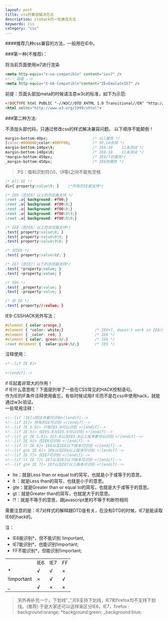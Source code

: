 ```yaml
---
layout: post
title: css的兼容解决方法
description: cssHack的一些兼容方法
keywords: css
category: "css"
---
```


####推荐几种css兼容的方法，一般用在IE中。

###第一种(不推荐)：

将当前页面使用ie7进行渲染 

```html
<meta http-equiv="x-ua-compatible" content="ie=7" />
<!-- 或者 -->
<meta http-equiv="X-UA-Compatible"content="IE=EmulateIE7" />
```

<!-- more -->

前提：页面头部加meta的时候请注意w3c的标准，如下为示范:

```html
<!DOCTYPE html PUBLIC "-//W3C//DTD XHTML 1.0 Transitional//EN" "http://www.w3.org/TR/xhtml1/DTD/xhtml1-transitional.dtd">
<html xmlns="http://www.w3.org/1999/xhtml">
```

###第二种方法:

不添加头部代码，只通过修改css的样式解决兼容问题。
以下顺序不能颠倒！

```css
margin-bottom:40px;                    /* all属性 */
[color:#000000;color:#00FF00;          /* SF,CH支持 */
margin-bottom:140px\9;                 /* IE6-10    11未测试 */
margin-bottom:140px\0;                 /* IE8-10    11未测试 */
*margin-bottom:450px;                  /* IE6/7的属性*/  
_margin-bottom:450px;                  /* IE6的属性 */
```

> PS：值和识别符(\0、\9等)之间不能有空格

```css
/* All IE */
div{ property:value\9; }    /*所有的IE都支持*/ 

/* IE9（含IE9）以上的浏览器支持 */
:root .a{ background: #f00;}
:root .a{ background: #f00\9;}
:root .a{ background: #f00\0;}
:root .a{ background: #f00\0\9;}
:root .a{ background: #f00\9\0;}

/* IE8（含IE8）以上的浏览器支持*/
.test{ property:value\0; }
.test{ property:value\0\9; }
.test{ property:value\9\0; }

/* 仅IE8 */
.test{ property:value\0/; }

/* IE7（含IE7）以下的浏览器支持*/
.test{ *property:value; } 
.test{ +property:value; }

/* IE6 */
.test{ _property:value; }
.test{ -property:value; }

/* 非 IE */
.test{ property//:value; }
```

IE9-CSSHACK另外写法：

```css
#element { color:orange;}
#element { *color: white;}              /* IE6+7, doesn't work in IE8/9 as IE7 */
#element { _color: red; }               /* IE6 */
#element { color: green\0/;}            /* IE8 */
:root #element {  color:pink\0/;}       /* IE9 */
```

注释使用：

```html
<!--[if IE 6]>
     .....
<![endif]-->
```

if IE起着非常大的作用！ <br />
if IE什么意思呢？下面就列举了一些在CSS常见的HACK控制语句。 <br />
作为IE的IF条件注释使用备忘，有些时候试用if IE而不是在css中使用hack，就能通过w3c验证。 <br />
一些常用注释：

```html
<!--[if !IE]>除IE外都可识别<![endif]-->
<!--[if IE]> 所有的IE可识别 <![endif]-->
<!--[if IE 5.0]> 只有IE5.0可以识别 <![endif]-->
<!--[if IE 5]> 仅IE5.0与IE5.5可以识别 <![endif]-->
<!--[if gt IE 5.0]> IE5.0以及IE5.0以上版本都可以识别 <![endif]-->
<!--[if IE 6]> 仅IE6可识别 <![endif]-->
<!--[if lt IE 6]> IE6以及IE6以下版本可识别 <![endif]-->
<!--[if gte IE 6]> IE6以及IE6以上版本可识别 <![endif]-->
<!--[if IE 7]> 仅IE7可识别 <![endif]-->
<!--[if lt IE 7]> IE7以及IE7以下版本可识别 <![endif]-->
<!--[if gte IE 7]> IE7以及IE7以上版本可识别 <![endif]-->
```

- lte：就是Less than or equal to的简写，也就是小于或等于的意思。
- lt ：就是Less than的简写，也就是小于的意思。
- gte：就是Greater than or equal to的简写，也就是大于或等于的意思。
- gt：就是Greater than的简写，也就是大于的意思。
- !?：就是不等于的意思，跟javascript里的不等于判断符相同

需要注意的是：IE7对样式的解释跟DTD是有关，在没有DTD的时候，IE7是能读取IE6的hack的。<br />

注：

- IE6能识别*，但不能识别 !important,
- IE7能识别*，也能识别!important;
- FF不能识别*，但能识别!important;

<table style="width:400px;">
    <tr>
        <td></td>
        <td>IE6</td>
        <td>IE7</td>
        <td>FF</td>
    </tr>
    <tr>
        <td>*</td>
        <td>√</td>
        <td>√</td>
        <td>×</td>
    </tr>
    <tr>
        <td>!important</td>
        <td>×</td>
        <td>√</td>
        <td>√</td>
    </tr>
    <tr>
        <td>_</td>
        <td>√</td>
        <td>×</td>
        <td>×</td>
    </tr>
</table>

> 另外再补充一个，下划线"_",IE6支持下划线，IE7和firefox均不支持下划线。(推荐) 于是大家还可以这样来区分IE6，IE7，firefox  : background:orange; *background:green; _background:blue;